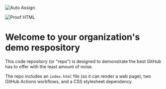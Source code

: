 ![Auto Assign](https://github.com/HitchApp115/demo-repository/actions/workflows/auto-assign.yml/badge.svg)

![Proof HTML](https://github.com/HitchApp115/demo-repository/actions/workflows/proof-html.yml/badge.svg)

# Welcome to your organization's demo respository
This code repository (or "repo") is designed to demonstrate the best GitHub has to offer with the least amount of noise.

The repo includes an `index.html` file (so it can render a web page), two GitHub Actions workflows, and a CSS stylesheet dependency.
